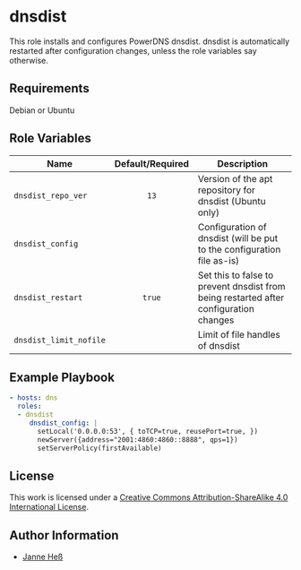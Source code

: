 # dnsdist

This role installs and configures PowerDNS dnsdist.
dnsdist is automatically restarted after configuration changes, unless the role variables say otherwise.

## Requirements

Debian or Ubuntu

## Role Variables

| Name                   | Default/Required | Description                                                                           |
|------------------------|:----------------:|---------------------------------------------------------------------------------------|
| `dnsdist_repo_ver`     | `13`             | Version of the apt repository for dnsdist (Ubuntu only)                               |
| `dnsdist_config`       |                  | Configuration of dnsdist (will be put to the configuration file as-is)                |
| `dnsdist_restart`      | `true`           | Set this to false to prevent dnsdist from being restarted after configuration changes |
| `dnsdist_limit_nofile` | ` `              | Limit of file handles of dnsdist                                                      |

## Example Playbook

```yml
- hosts: dns
  roles:
  - dnsdist
     dnsdist_config: |
       setLocal('0.0.0.0:53', { toTCP=true, reusePort=true, })
       newServer({address="2001:4860:4860::8888", qps=1})
       setServerPolicy(firstAvailable)
```

## License

This work is licensed under a [Creative Commons Attribution-ShareAlike 4.0 International License](https://creativecommons.org/licenses/by-sa/4.0/).

## Author Information

- [Janne Heß](https://github.com/dasJ)
